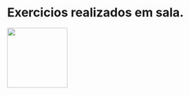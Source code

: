 # Exercicios realizados em sala.

<img height="140em" src="https://1.bp.blogspot.com/-nEAl1im0Yfg/XtAVEGdvVWI/AAAAAAAAu9A/Rs0hDqRCxlw4LXUFNorZA2DycwoDElpQgCLcBGAsYHQ/s1600/bob.gif">